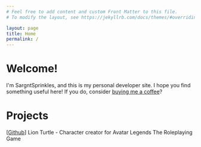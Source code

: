 ```yaml
---
# Feel free to add content and custom Front Matter to this file.
# To modify the layout, see https://jekyllrb.com/docs/themes/#overriding-theme-defaults

layout: page
title: Home
permalink: /
---
```

# Welcome!

I'm SargntSprinkles, and this is my personal developer site. I hope you find something useful here! If you do, consider [buying me a coffee](https://www.buymeacoffee.com/SargntSprinkles)?

# Projects

\[[Github](https://github.com/SargntSprinkles/lion-turtle)\] Lion Turtle - Character creator for Avatar Legends The Roleplaying Game